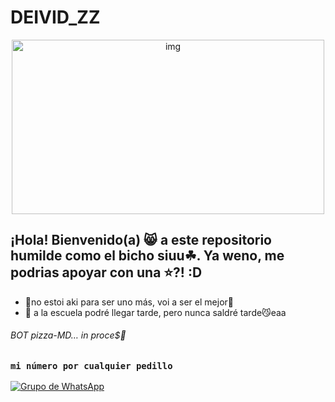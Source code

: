 # DEIVID_ZZ

<p align="center"> 
<img src="1CDGOYI_enMX976MX976&hl=es-MX&prmd=ivn&sxsrf=ALiCzsZ_QhnQK9Cqw3IbjwZL3_0-elQmfQ:1671123380856&source=lnms&tbm=isch&sa=X&ved=2ahUKEwjzm_fbi_z7AhV0kWoFHY51AkYQ_AUoAXoECAIQAQ&biw=375&bih=553&dpr=2#imgrc=QnCPoSD6uhRWPM&imgdii=9Fez373_pHlfDM" alt="img" width="500" height="279"/> 
</p> 

## ¡Hola! Bienvenido(a) 😸 a este repositorio humilde como el bicho siuu☘. Ya weno, me podrias apoyar con una ⭐️?! :D
- 🌱no estoi aki para ser uno más, voi a ser el mejor💯
- 💞️ a la escuela podré llegar tarde, pero nunca saldré tarde😼eaa
###### BOT pizza-MD… in proce$🍕 

### `mi número por cualquier pedillo`
[![Grupo de WhatsApp](https://img.shields.io/badge/WhatsApp%20Group-25D366?style=for-the-badge&logo=whatsapp&logoColor=white)](https://wa.me/+525539615909‬)
<!---
deividzz/deividzz is a ✨ special ✨ repository because its `README.md` (this file) appears on your GitHub profile.
You can click the Preview link to take a look at your changes.
--->

